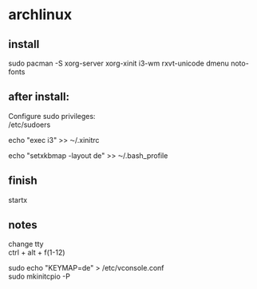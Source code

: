# archlinux


## install
sudo pacman -S xorg-server xorg-xinit i3-wm rxvt-unicode dmenu noto-fonts


## after install:
Configure sudo privileges:  
/etc/sudoers

echo "exec i3" >> ⁓/.xinitrc   

echo "setxkbmap -layout de" >> ⁓/.bash_profile

## finish
startx  

## notes
change tty  
ctrl + alt + f(1-12)  

sudo echo "KEYMAP=de" > /etc/vconsole.conf  
sudo mkinitcpio -P  

